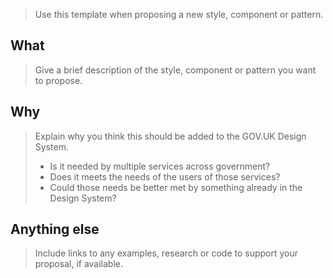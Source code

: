 > Use this template when proposing a new style, component or pattern.

## What
> Give a brief description of the style, component or pattern you want to propose.

## Why
> Explain why you think this should be added to the GOV.UK Design System.
>
> - Is it needed by multiple services across government?
> - Does it meets the needs of the users of those services?
> - Could those needs be better met by something already in the Design System?

## Anything else
> Include links to any examples, research or code to support your proposal, if available.

